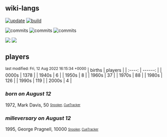 ## wiki-langs
[![update](https://github.com/dreamerminsk/wiki-langs/actions/workflows/update-tables.yml/badge.svg)](https://github.com/dreamerminsk/wiki-langs/actions/workflows/update-tables.yml)
[![build](https://github.com/dreamerminsk/wiki-langs/actions/workflows/build.yml/badge.svg)](https://github.com/dreamerminsk/wiki-langs/actions/workflows/build.yml)

![commits](https://img.shields.io/github/commit-activity/y/dreamerminsk/wiki-langs)
![commits](https://img.shields.io/github/commit-activity/m/dreamerminsk/wiki-langs)
![commits](https://img.shields.io/github/commit-activity/w/dreamerminsk/wiki-langs)

![](https://img.shields.io/github/languages/code-size/dreamerminsk/wiki-langs)
![](https://img.shields.io/github/repo-size/dreamerminsk/wiki-langs)

## players
<sup>last modified: Fri, 12 Aug 2022 16:15:34 +0000</sup>
| births | players |
| :----: | ------: |
| 0000s | 1378 |
| 1940s | 6 |
| 1950s | 8 |
| 1960s | 37 |
| 1970s | 88 |
| 1980s | 126 |
| 1990s | 119 |
| 2000s | 4 |

### ***born on August 12***
1972, Mark Davis, 50 <sub><sup>[Snooker](http://www.snooker.org/res/index.asp?player=15), [CueTracker](http://cuetracker.net/Players/mark-davis/)</sup></sub>


### ***milleversary on August 12***
1995, George Pragnell, 10000 <sub><sup>[Snooker](http://www.snooker.org/res/index.asp?player=733), [CueTracker](http://cuetracker.net/Players/george-pragnall/)</sup></sub>



